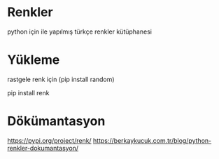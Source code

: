 # Renkler
python için ile yapılmış türkçe renkler kütüphanesi

# Yükleme

rastgele renk için (pip install random)

pip install renk

# Dökümantasyon
https://pypi.org/project/renk/
https://berkaykucuk.com.tr/blog/python-renkler-dokumantasyon/
